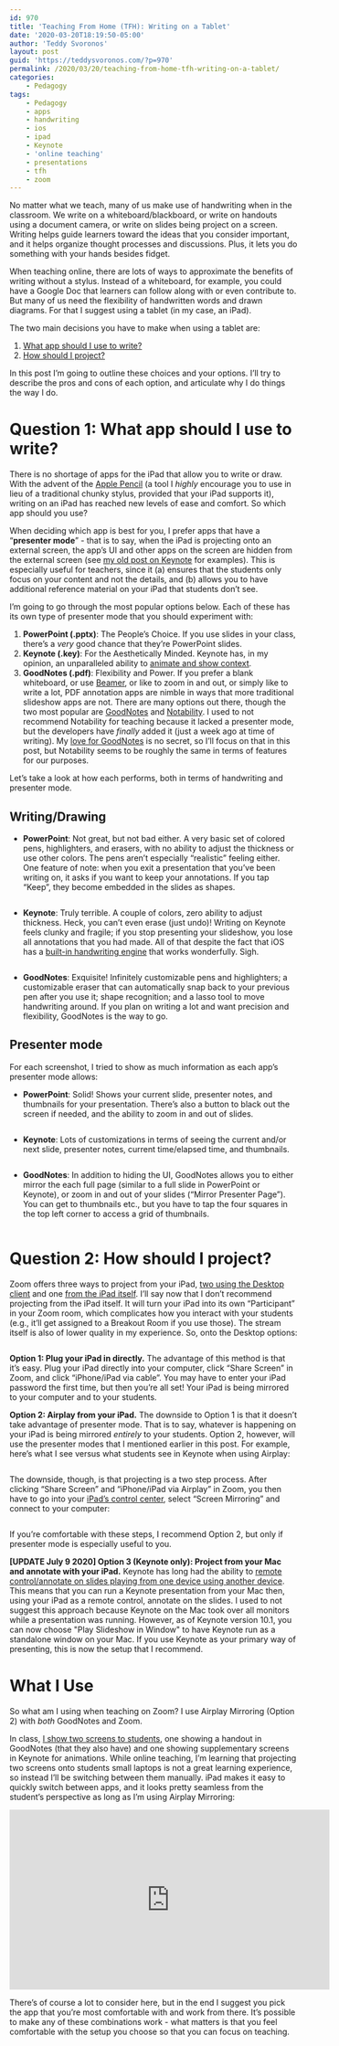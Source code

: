 ```yaml
---
id: 970
title: 'Teaching From Home (TFH): Writing on a Tablet'
date: '2020-03-20T18:19:50-05:00'
author: 'Teddy Svoronos'
layout: post
guid: 'https://teddysvoronos.com/?p=970'
permalink: /2020/03/20/teaching-from-home-tfh-writing-on-a-tablet/
categories:
    - Pedagogy
tags:
    - Pedagogy
    - apps
    - handwriting
    - ios
    - ipad
    - Keynote
    - 'online teaching'
    - presentations
    - tfh
    - zoom
---
```


<span style="color: var(--color-text);">No matter what we teach, many of us make use of handwriting when in the classroom. We write on a whiteboard/blackboard, or write on handouts using a document camera, or write on slides being project on a screen. Writing helps guide learners toward the ideas that you consider important, and it helps organize thought processes and discussions. Plus, it lets you do something with your hands besides fidget.</span>

When teaching online, there are lots of ways to approximate the benefits of writing without a stylus. Instead of a whiteboard, for example, you could have a Google Doc that learners can follow along with or even contribute to. But many of us need the flexibility of handwritten words and drawn diagrams. For that I suggest using a tablet (in my case, an iPad).

The two main decisions you have to make when using a tablet are:
<ol>
 	<li><a href="#q1">What app should I use to write?</a></li>
 	<li><a href="#q2"> How should I project?</a></li>
</ol>
In this post I’m going to outline these choices and your options. I’ll try to describe the pros and cons of each option, and articulate why I do things the way I do.
<h1 id="q1">Question 1: What app should I use to write?</h1>
There is no shortage of apps for the iPad that allow you to write or draw. With the advent of the <a href="https://www.apple.com/apple-pencil/">Apple Pencil</a> (a tool I <em>highly</em> encourage you to use in lieu of a traditional chunky stylus, provided that your iPad supports it), writing on an iPad has reached new levels of ease and comfort. So which app should you use?

When deciding which app is best for you, I prefer apps that have a “<strong>presenter mode</strong>” - that is to say, when the iPad is projecting onto an external screen, the app’s UI and other apps on the screen are hidden from the external screen (see <a href="https://teddysvoronos.com/2015/10/16/a-good-day-to-keynote-hard-2/">my old post on Keynote</a> for examples). This is especially useful for teachers, since it (a) ensures that the students only focus on your content and not the details, and (b) allows you to have additional reference material on your iPad that students don’t see.

I’m going to go through the most popular options below. Each of these has its own type of presenter mode that you should experiment with:
<ol>
 	<li><strong>PowerPoint (.pptx)</strong>: The People’s Choice. If you use slides in your class, there’s a <em>very</em> good chance that they’re PowerPoint slides.</li>
 	<li><strong>Keynote (.key)</strong>: For the Aesthetically Minded. Keynote has, in my opinion, an unparalleled ability to <a href="https://teddysvoronos.com/2015/07/30/showing-context-with-magic-move/">animate and show context</a>.</li>
 	<li><strong>GoodNotes (.pdf)</strong>: Flexibility and Power. If you prefer a blank whiteboard, or use <a href="https://www.overleaf.com/learn/latex/beamer">Beamer</a>, or like to zoom in and out, or simply like to write a lot, PDF annotation apps are nimble in ways that more traditional slideshow apps are not. There are many options out there, though the two most popular are <a href="https://apps.apple.com/us/app/goodnotes-5/id1444383602?uo=4">GoodNotes</a> and <a href="https://apps.apple.com/us/app/notability/id360593530?uo=4">Notability</a>. I used to not recommend Notability for teaching because it lacked a presenter mode, but the developers have <em>finally</em> added it (just a week ago at time of writing). My <a href="https://teddysvoronos.com/2015/11/19/in-praise-of-goodnotes/">love for GoodNotes</a> is no secret, so I’ll focus on that in this post, but Notability seems to be roughly the same in terms of features for our purposes.</li>
</ol>
Let’s take a look at how each performs, both in terms of handwriting and presenter mode.
<h2>Writing/Drawing</h2>
<ul>
 	<li><strong>PowerPoint</strong>: Not great, but not bad either. A very basic set of colored pens, highlighters, and erasers, with no ability to adjust the thickness or use other colors. The pens aren’t especially “realistic” feeling either. One feature of note: when you exit a presentation that you’ve been writing on, it asks if you want to keep your annotations. If you tap “Keep”, they become embedded in the slides as shapes.</li>
</ul>
<figure><img src="https://teddysvoronos.com/wp-content/uploads/2020/03/Keep-Annotations-scaled.jpeg" alt="" /></figure>
<ul>
 	<li><strong>Keynote</strong>: Truly terrible. A couple of colors, zero ability to adjust thickness. Heck, you can’t even erase (just undo)! Writing on Keynote feels clunky and fragile; if you stop presenting your slideshow, you lose all annotations that you had made. All of that despite the fact that iOS has a <a href="https://medium.com/better-programming/an-introduction-to-pencilkit-in-ios-4d40aa62ba5b">built-in handwriting engine</a> that works wonderfully. Sigh.</li>
</ul>
<figure><img src="https://teddysvoronos.com/wp-content/uploads/2020/03/Keynote-Annotation.png" alt="" /></figure>
<ul>
 	<li><strong>GoodNotes</strong>: Exquisite! Infinitely customizable pens and highlighters; a customizable eraser that can automatically snap back to your previous pen after you use it; shape recognition; and a lasso tool to move handwriting around. If you plan on writing a lot and want precision and flexibility, GoodNotes is the way to go.</li>
</ul>
<h2>Presenter mode</h2>
For each screenshot, I tried to show as much information as each app’s presenter mode allows:
<ul>
 	<li><strong>PowerPoint</strong>: Solid! Shows your current slide, presenter notes, and thumbnails for your presentation. There’s also a button to black out the screen if needed, and the ability to zoom in and out of slides.</li>
</ul>
<figure><img src="https://teddysvoronos.com/wp-content/uploads/2020/03/PowerPoint-Presenter-Mode.png" alt="" /></figure>
<ul>
 	<li><strong>Keynote</strong>: Lots of customizations in terms of seeing the current and/or next slide, presenter notes, current time/elapsed time, and thumbnails.</li>
</ul>
<figure><img src="https://teddysvoronos.com/wp-content/uploads/2020/03/Keynote-Presenter-Mode.png" alt="" /></figure>
<ul>
 	<li><strong>GoodNotes</strong>: In addition to hiding the UI, GoodNotes allows you to either mirror the each full page (similar to a full slide in PowerPoint or Keynote), or zoom in and out of your slides (“Mirror Presenter Page”). You can get to thumbnails etc., but you have to tap the four squares in the top left corner to access a grid of thumbnails.</li>
</ul>
<figure><img src="https://teddysvoronos.com/wp-content/uploads/2020/03/GoodNotes-Presenter-Mode.png" alt="" /></figure>
<h1 id="q2">Question 2: How should I project?</h1>
Zoom offers three ways to project from your iPad, <a href="https://support.zoom.us/hc/en-us/articles/201379235-iOS-Screen-Sharing-with-the-Zoom-Desktop-Client">two using the Desktop client</a> and one <a href="https://support.zoom.us/hc/en-us/articles/115005890803-iOS-Screen-Sharing">from the iPad itself</a>. I’ll say now that I don’t recommend projecting from the iPad itself. It will turn your iPad into its own “Participant” in your Zoom room, which complicates how you interact with your students (e.g., it’ll get assigned to a Breakout Room if you use those). The stream itself is also of lower quality in my experience. So, onto the Desktop options:
<figure><img src="https://teddysvoronos.com/wp-content/uploads/2020/03/Zoom-Interface.jpeg" alt="" /></figure>
<strong>Option 1: Plug your iPad in directly.</strong> The advantage of this method is that it’s easy. Plug your iPad directly into your computer, click “Share Screen” in Zoom, and click “iPhone/iPad via cable”. You may have to enter your iPad password the first time, but then you’re all set! Your iPad is being mirrored to your computer and to your students.

<strong>Option 2: Airplay from your iPad.</strong> The downside to Option 1 is that it doesn’t take advantage of presenter mode. That is to say, whatever is happening on your iPad is being mirrored <em>entirely</em> to your students. Option 2, however, will use the presenter modes that I mentioned earlier in this post. For example, here’s what I see versus what students see in Keynote when using Airplay:
<figure><img src="https://teddysvoronos.com/wp-content/uploads/2020/03/Keynote-Airplay-scaled.jpeg" alt="" /></figure>
The downside, though, is that projecting is a two step process. After clicking “Share Screen” and “iPhone/iPad via Airplay” in Zoom, you then have to go into your <a href="https://support.apple.com/en-us/HT204289#mirroriOS">iPad’s control center</a>, select “Screen Mirroring” and connect to your computer:
<figure><img src="https://teddysvoronos.com/wp-content/uploads/2020/03/Screen-Mirroring-scaled.jpeg" alt="" /></figure>
If you’re comfortable with these steps, I recommend Option 2, but only if presenter mode is especially useful to you.

<strong>[UPDATE July 9 2020] Option 3 (Keynote only): Project from your Mac and annotate with your iPad.</strong> Keynote has long had the ability to <a href="https://support.apple.com/en-us/HT204378" target="_blank" rel="noopener noreferrer">remote control/annotate on slides playing from one device using another device</a>. This means that you can run a Keynote presentation from your Mac then, using your iPad as a remote control, annotate on the slides. I used to not suggest this approach because Keynote on the Mac took over all monitors while a presentation was running. However, as of Keynote version 10.1, you can now choose "Play Slideshow in Window" to have Keynote run as a standalone window on your Mac. If you use Keynote as your primary way of presenting, this is now the setup that I recommend.
<h1>What I Use</h1>
So what am I using when teaching on Zoom? I use Airplay Mirroring (Option 2) with <em>both</em> GoodNotes and Zoom.

In class, <a href="https://teddysvoronos.com/2017/11/26/my-setup/">I show two screens to students</a>, one showing a handout in GoodNotes (that they also have) and one showing supplementary screens in Keynote for animations. While online teaching, I’m learning that projecting two screens onto students small laptops is not a great learning experience, so instead I’ll be switching between them manually. iPad makes it easy to quickly switch between apps, and it looks pretty seamless from the student’s perspective as long as I’m using Airplay Mirroring:

<iframe src="https://www.youtube-nocookie.com/embed/E0bBro0LYAI" width="560" height="315" frameborder="0" allowfullscreen="allowfullscreen"></iframe>

There’s of course a lot to consider here, but in the end I suggest you pick the app that you’re most comfortable with and work from there. It’s possible to make any of these combinations work - what matters is that you feel comfortable with the setup you choose so that you can focus on teaching.